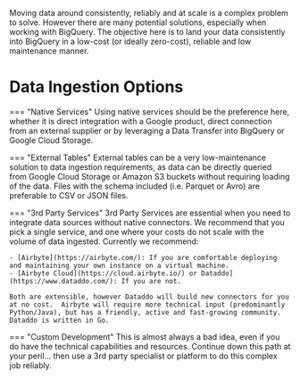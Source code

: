 Moving data around consistently, reliably and at scale is a complex problem to solve. However there are many potential solutions, especially when working with BigQuery.  The objective here is to land your data consistently into BigQuery in a low-cost (or ideally zero-cost), reliable and low maintenance manner.

# Data Ingestion Options

=== "Native Services"
    Using native services should be the preference here, whether it is direct integration with a Google product,
    direct connection from an external supplier or by leveraging a Data Transfer into BigQuery or Google Cloud Storage.  

=== "External Tables"
    External tables can be a very low-maintenance solution to data ingestion requirements, as data can be directly queried from Google Cloud Storage or Amazon S3 buckets without requiring loading of the data.  Files with the schema included (i.e. Parquet or Avro) are preferable to CSV or JSON files.  

=== "3rd Party Services" 
    3rd Party Services are essential when you need to integrate data sources without native connectors. We recommend that you pick a single service, and one where your costs do not scale with the volume of data ingested.  Currently we recommend:

    - [Airbyte](https://airbyte.com/): If you are comfortable deploying and maintaining your own instance on a virtual machine.
    - [Airbyte Cloud](https://cloud.airbyte.io/) or Dataddo](https://www.dataddo.com/): If you are not.

    Both are extensible, however Dataddo will build new connectors for you at no cost.  Airbyte will require more technical input (predominantly Python/Java), but has a friendly, active and fast-growing community. Dataddo is written in Go.

=== "Custom Development" 
    This is almost always a bad idea, even if you do have the technical capabilities and resources.  Continue down this path at your peril... then use a 3rd party specialist or platform to do this complex job reliably.